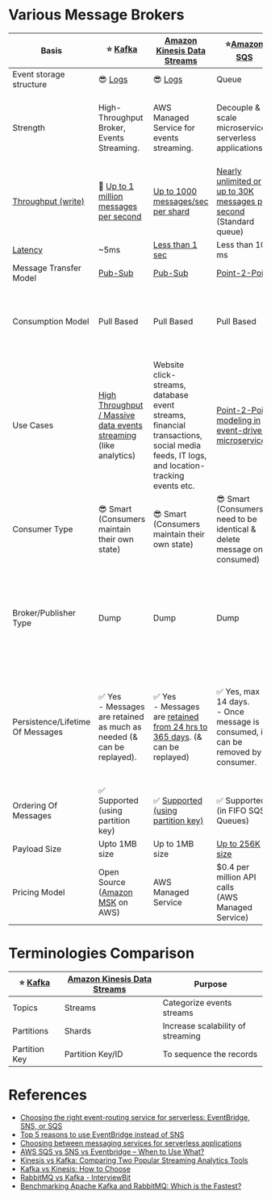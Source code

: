 
# Various Message Brokers

| Basis                                                                        | :star: [Kafka](Kafka/Readme.md)                                                                                            | [Amazon Kinesis Data Streams](../2_AWSServices/5_MessageBrokerServices/AmazonKinesis/AmazonKinesisDataStreams.md)                                                    | :star:[Amazon SQS](../2_AWSServices/5_MessageBrokerServices/AmazonSQS/Readme.md)                                                                                           | [Amazon SNS](../2_AWSServices/5_MessageBrokerServices/AmazonSNS.md)                                                                       | [Amazon EventBridge](../2_AWSServices/5_MessageBrokerServices/AmazonEventBridge.md)                                                                    | [RabbitMQ](RabbitMQ.md)                                                                                                                         |
|------------------------------------------------------------------------------|----------------------------------------------------------------------------------------------------------------------------|----------------------------------------------------------------------------------------------------------------------------------------------------------------------|----------------------------------------------------------------------------------------------------------------------------------------------------------------------------|-------------------------------------------------------------------------------------------------------------------------------------------|--------------------------------------------------------------------------------------------------------------------------------------------------------|-------------------------------------------------------------------------------------------------------------------------------------------------|
| Event storage structure                                                      | :sunglasses: [Logs](../3_DatabaseServices/Glossaries/DataStructuresDB/AppendOnlyProperty.md)                               | :sunglasses: [Logs](../3_DatabaseServices/Glossaries/DataStructuresDB/AppendOnlyProperty.md)                                                                         | Queue                                                                                                                                                                      | Topic                                                                                                                                     | Event Bus                                                                                                                                              | Queue                                                                                                                                           |
| Strength                                                                     | High-Throughput Broker, Events Streaming.                                                                                  | AWS Managed Service for events streaming.                                                                                                                            | Decouple & scale microservices, serverless applications                                                                                                                    | Push-Notification-Based-Broker, can't be used for events streaming.                                                                       | Rule-Based-Targeting-Broker                                                                                                                            | Low-Latency MQ                                                                                                                                  |
| [Throughput (write)](../7_SystemGlossaries/Scalability/LatencyThroughput.md) | :rocket: [Up to 1 million messages per second]()                                                                           | [Up to 1000 messages/sec per shard](https://docs.aws.amazon.com/streams/latest/dev/key-concepts.html)                                                                | [Nearly unlimited or up to 30K messages per second](https://docs.aws.amazon.com/AWSSimpleQueueService/latest/SQSDeveloperGuide/quotas-messages.html) <br/>(Standard queue) | [Up to 30K messages per second](https://docs.aws.amazon.com/general/latest/gr/sns.html) <br/>(Standard topic)                             | [Up to 10K messages per second](https://docs.aws.amazon.com/eventbridge/latest/userguide/eb-quota.html)                                                | [Up to 10K messages per second](https://blog.rabbitmq.com/posts/2012/04/rabbitmq-performance-measurements-part-2)                               |
| [Latency](../7_SystemGlossaries/Scalability/LatencyThroughput.md)            | ~5ms                                                                                                                       | [Less than 1 sec](https://docs.aws.amazon.com/streams/latest/dev/kinesis-low-latency.html)                                                                           | Less than 100 ms                                                                                                                                                           | b/w 100 ms to 200 ms                                                                                                                      | Greater than 200ms                                                                                                                                     | ~1ms                                                                                                                                            |
| Message Transfer Model                                                       | [Pub-Sub](Glossaries/PubSubModel.md)                                                                                       | [Pub-Sub](Glossaries/PubSubModel.md)                                                                                                                                 | [Point-2-Point](Glossaries/PointToPointModel.md)                                                                                                                           | [Pub-Sub](Glossaries/PubSubModel.md)                                                                                                      | [Pub-Sub](Glossaries/PubSubModel.md)                                                                                                                   | [Point-2-Point](Glossaries/PointToPointModel.md)                                                                                                |
| Consumption Model                                                            | Pull Based                                                                                                                 | Pull Based                                                                                                                                                           | Pull Based                                                                                                                                                                 | Push Based, Upto 100K topics, 10 million subscribers per topic                                                                            | Push Based, Upto 100 event buses, 300 rules per event bus, 5 targets per rule                                                                          | Push Based                                                                                                                                      |
| Use Cases                                                                    | [High Throughput / Massive data events streaming](../7_SystemGlossaries/Scalability/LatencyThroughput.md) (like analytics) | Website click-streams, database event streams, financial transactions, social media feeds, IT logs, and location-tracking events etc.                                | [Point-2-Point modeling in event-driven microservices](Glossaries/EventDrivenArchitecture.md).                                                                  | Notification (Email/Push) to person, Pub-Sub modeling for [event-driven microservices](Glossaries/EventDrivenArchitecture.md). | [Rule based targeting in Event-driven microservices](Glossaries/EventDrivenArchitecture.md)<br/>- Event Filtering or transformation needed. | Low-latency use cases when message guarantee is needed or some consistent behaviour (like order workflow, failed orders etc.)                   |
| Consumer Type                                                                | :sunglasses: Smart <br/>(Consumers maintain their own state)                                                               | :sunglasses: Smart <br/>(Consumers maintain their own state)                                                                                                         | :sunglasses: Smart <br/>(Consumers need to be identical & delete message once consumed)                                                                                    | Dump <br/>(Consumers might be processing messages in the different way)                                                                   | Dump<br/>(Consumers might be processing messages in the different way)                                                                                 | Dumb                                                                                                                                            |
| Broker/Publisher Type                                                        | Dump                                                                                                                       | Dump                                                                                                                                                                 | Dump                                                                                                                                                                       | :sunglasses: Smart                                                                                                                        | :sunglasses: Smart                                                                                                                                     | :sunglasses: Smart <br/>(Consistent transmission of messages to consumers at about the same speed as the broker monitors the consumer's status) |
| Persistence/Lifetime Of Messages                                             | :white_check_mark: Yes <br/>- Messages are retained as much as needed (& can be replayed).                                 | :white_check_mark: Yes <br/>- Messages are [retained from 24 hrs to 365 days](https://docs.aws.amazon.com/streams/latest/dev/key-concepts.html). (& can be replayed) | :white_check_mark: Yes, max 14 days. <br>- Once message is consumed, it can be removed by consumer.                                                                        | :x: No <br> - When an SNS Topic receives an event notification, it would be instantly broadcast to all Subscribers.                       | :x: No <br/>- But events can be archived, to replay later.                                                                                             | :x: No <br/>- Once message is consumed and acknowledgement is sent, it would be removed from RabbitMQ message queue.                            |
| Ordering Of Messages                                                         | :white_check_mark: Supported <br/>(using partition key)                                                                    | :white_check_mark: [Supported (using partition key)](https://docs.aws.amazon.com/streams/latest/dev/key-concepts.html)                                               | :white_check_mark: Supported (in FIFO SQS Queues)                                                                                                                          | :white_check_mark: Supported (in FIFO SNS Topics)                                                                                         | :x: Not-Supported                                                                                                                                      | :x: Not-Supported                                                                                                                               |
| Payload Size                                                                 | Upto 1MB size                                                                                                              | Up to 1MB size                                                                                                                                                       | [Up to 256K size](https://docs.aws.amazon.com/general/latest/gr/sqs-service.html)                                                                                          | [Up to 256K size](https://aws.amazon.com/blogs/compute/choosing-between-messaging-services-for-serverless-applications/)                  | [Up to 256K size](https://aws.amazon.com/blogs/compute/choosing-between-messaging-services-for-serverless-applications/)                               | No constraints                                                                                                                                  |
| Pricing Model                                                                | Open Source <br/>([Amazon MSK](../2_AWSServices/5_MessageBrokerServices/AmazonMSK.md) on AWS)                              | AWS Managed Service                                                                                                                                                  | $0.4 per million API calls <br/>(AWS Managed Service)                                                                                                                      | $0.5 per million API calls <br/>(AWS Managed Service)                                                                                     | $1 per million API calls <br/>(AWS Managed Service)                                                                                                    | Open Source <br/>([Amazon MQ](../2_AWSServices/5_MessageBrokerServices/AmazonMQ.md) on AWS)                                                     |

# Terminologies Comparison

| :star: [Kafka](Kafka/Readme.md) | [Amazon Kinesis Data Streams](../2_AWSServices/5_MessageBrokerServices/AmazonKinesis/AmazonKinesisDataStreams.md) | Purpose                           |
|---------------------------------|-------------------------------------------------------------------------------------------------------------------|-----------------------------------|
| Topics                          | Streams                                                                                                           | Categorize events streams         |
| Partitions                      | Shards                                                                                                            | Increase scalability of streaming |
| Partition Key                   | Partition Key/ID                                                                                                  | To sequence the records           |

# References
- [Choosing the right event-routing service for serverless: EventBridge, SNS, or SQS](https://lumigo.io/blog/choosing-the-right-event-routing-on-aws-eventbridge-sns-or-sqs/)
- [Top 5 reasons to use EventBridge instead of SNS](https://lumigo.io/blog/5-reasons-why-you-should-use-eventbridge-instead-of-sns/)
- [Choosing between messaging services for serverless applications](https://aws.amazon.com/blogs/compute/choosing-between-messaging-services-for-serverless-applications/)
- [AWS SQS vs SNS vs Eventbridge – When to Use What?](https://beabetterdev.com/2021/09/10/aws-sqs-vs-sns-vs-eventbridge/)
- [Kinesis vs Kafka: Comparing Two Popular Streaming Analytics Tools](https://www.spec-india.com/blog/kinesis-vs-kafka)
- [Kafka vs Kinesis: How to Choose](https://rockset.com/blog/kafka-vs-kinesis-choosing-the-best-data-streaming-solution/)
- [RabbitMQ vs Kafka - InterviewBit](https://www.interviewbit.com/blog/rabbitmq-vs-kafka/)
- [Benchmarking Apache Kafka and RabbitMQ: Which is the Fastest?](https://www.confluent.io/blog/kafka-fastest-messaging-system/)